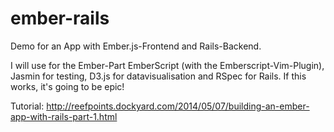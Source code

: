 ember-rails
===========

Demo for an App with Ember.js-Frontend and Rails-Backend.

I will use for the Ember-Part EmberScript (with the Emberscript-Vim-Plugin), Jasmin for testing, D3.js for datavisualisation and RSpec for Rails.
If this works, it's going to be epic!


Tutorial:
http://reefpoints.dockyard.com/2014/05/07/building-an-ember-app-with-rails-part-1.html

